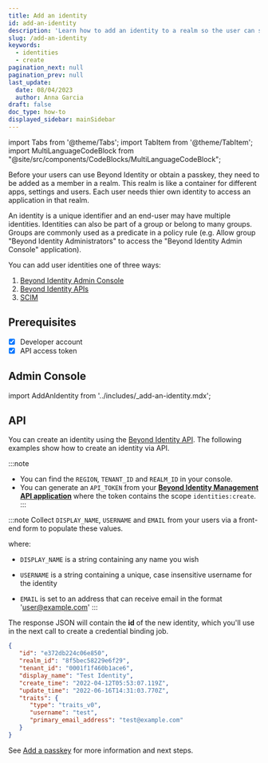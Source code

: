 ```yaml
---
title: Add an identity
id: add-an-identity
description: 'Learn how to add an identity to a realm so the user can start authenticating with Beyond Identity. '
slug: /add-an-identity
keywords:
  - identities
  - create
pagination_next: null
pagination_prev: null
last_update:
  date: 08/04/2023
  author: Anna Garcia
draft: false
doc_type: how-to
displayed_sidebar: mainSidebar
---
```


import Tabs from '@theme/Tabs';
import TabItem from '@theme/TabItem';
import MultiLanguageCodeBlock from "@site/src/components/CodeBlocks/MultiLanguageCodeBlock";

Before your users can use Beyond Identity or obtain a passkey, they need to be added as a member in a realm. This realm is like a container for different apps, settings and users. Each user needs thier own identity to access an application in that realm.

An identity is a unique identifier and an end-user may have multiple identities. Identities can also be part of a group or belong to many groups. Groups are commonly used as a predicate in a policy rule (e.g. Allow group "Beyond Identity Administrators" to access the "Beyond Identity Admin Console" application).

You can add user identities one of three ways:

1. [Beyond Identity Admin Console](#admin-console)
2. [Beyond Identity APIs](#api)
3. [SCIM](/docs/next/scim-server)

## Prerequisites

- [x] Developer account
- [x] API access token

## Admin Console

import AddAnIdentity from '../includes/\_add-an-identity.mdx';

<AddAnIdentity />

## API

You can create an identity using the [Beyond Identity API](https://developer.beyondidentity.com/api/v1#tag/Identities/operation/CreateIdentity). The following examples show how to create an identity via API.

:::note
- You can find the `REGION`, `TENANT_ID` and `REALM_ID` in your console.  
- You can generate an `API_TOKEN` from your [**Beyond Identity Management API application**](/docs/next/create-api-token#create-an-access-token-in-the-console) where the token contains the scope `identities:create`.  
:::

:::note
Collect `DISPLAY_NAME`, `USERNAME` and `EMAIL` from your users via a front-end form to populate these values.

where:

- `DISPLAY_NAME` is a string containing any name you wish

- `USERNAME` is a string containing a unique, case insensitive username for the identity

- `EMAIL` is set to an address that can receive email in the format 'user@example.com'
:::

<MultiLanguageCodeBlock
curl='curl "https://api-$(REGION).beyondidentity.com/v1/tenants/$(TENANT_ID)/realms/$(REALM_ID)/identities" \
-X POST \
-H "Authorization: Bearer $(API_TOKEN)" \
-H "Content-Type: application/json" \
-d "{\"identity\":{\"display_name\":\"$(DISPLAY_NAME)\",\"traits\": {\"type\": \"traits_v0\",\"username\": \"$(USERNAME)\",
\"primary_email_address\":\"$(EMAIL)\"}}}"'
title="/identities"
/>

The response JSON will contain the **id** of the new identity, which you'll use in the next call to create a credential binding job. 

```json
{
   "id": "e372db224c06e850",
   "realm_id": "8f5bec58229e6f29",
   "tenant_id": "0001f1f460b1ace6",
   "display_name": "Test Identity",
   "create_time": "2022-04-12T05:53:07.119Z",
   "update_time": "2022-06-16T14:31:03.770Z",
   "traits": {
      "type": "traits_v0",
      "username": "test",
      "primary_email_address": "test@example.com"
   }
}
```

See [Add a passkey](/docs/next/add-passkey) for more information and next steps.